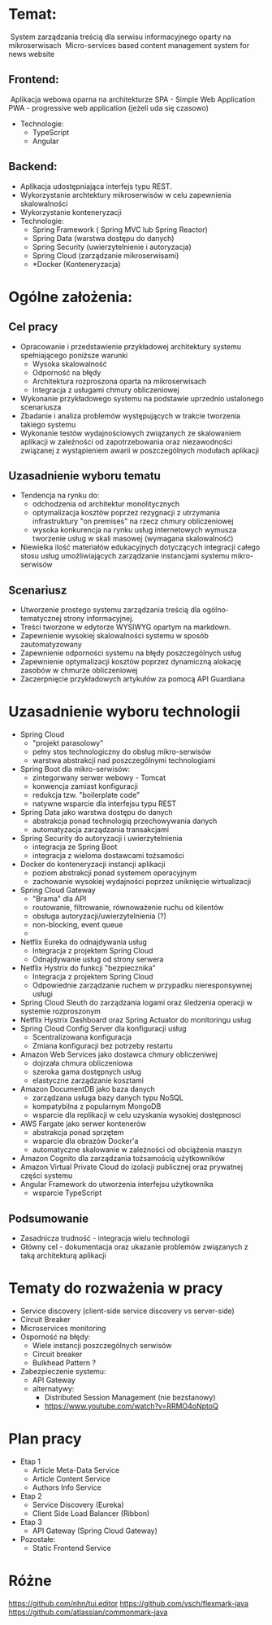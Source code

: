 # Temat: 
​    System zarządzania treścią dla serwisu informacyjnego oparty na mikroserwisach
​    Micro-services based content management system for news website

## Frontend:
​	Aplikacja webowa oparna na architekturze SPA - Simple Web Application
​    PWA - progressive web application (jeżeli uda się czasowo)

- Technologie:
  - TypeScript
  - Angular            	

## Backend:

- Aplikacja udostępniająca interfejs typu REST.
- Wykorzystanie archtektury mikroserwisów w celu zapewnienia skalowalności
- Wykorzystanie konteneryzacji
- Technologie:
  - Spring Framework ( Spring MVC lub Spring Reactor)
  - Spring Data (warstwa dostępu do danych)
  - Spring Security (uwierzytelnienie i autoryzacja)
  - Spring Cloud (zarządzanie mikroserwisami)
  - *Docker (Konteneryzacja) 



# Ogólne założenia:
## Cel pracy

- Opracowanie i przedstawienie przykładowej architektury systemu spełniającego poniższe warunki
  - Wysoka skalowalność
  - Odporność na błędy
  - Architektura rozproszona oparta na mikroserwisach
  - Integracja z usługami chmury obliczeniowej
- Wykonanie przykładowego systemu na podstawie uprzednio ustalonego scenariusza 
- Zbadanie i analiza problemów występujących w trakcie tworzenia takiego systemu
- Wykonanie testów wydajnościowych związanych ze skalowaniem aplikacji w zależności od zapotrzebowania oraz niezawodności związanej z wystąpieniem awarii w poszczególnych modułach aplikacji 

## Uzasadnienie wyboru tematu

- Tendencja na rynku do:
  - odchodzenia od architektur monolitycznych
  - optymalizacja kosztów poprzez rezygnacji z utrzymania infrastruktury "on premises" na rzecz chmury obliczeniowej
  - wysoka konkurencja na rynku usług internetowych wymusza tworzenie usług w skali masowej (wymagana skalowalność)
- Niewielka ilość materiałów edukacyjnych dotyczących integracji całego stosu usług umożliwiających zarządzanie instancjami systemu mikro-serwisów

## Scenariusz 

- Utworzenie prostego systemu zarządzania treścią dla ogólno-tematycznej strony informacyjnej.
- Treści tworzone w edytorze WYSIWYG opartym na markdown.
- Zapewnienie wysokiej skalowalności systemu w sposób zautomatyzowany 
- Zapewnienie odporności systemu na błędy poszczególnych usług
- Zapewnienie optymalizacji kosztów poprzez dynamiczną alokację zasobów w chmurze obliczeniowej
- Zaczerpnięcie przykładowych artykułów za pomocą API Guardiana
      


# Uzasadnienie wyboru technologii

- Spring Cloud
  - "projekt parasolowy"
  - pełny stos technologiczny do obsług mikro-serwisów
  - warstwa abstrakcji nad poszczególnymi technologiami
- Spring Boot dla mikro-serwisów:
  - zintegorwany serwer webowy - Tomcat 
  - konwencja zamiast konfiguracji
  - redukcja tzw. "boilerplate code"
  - natywne wsparcie dla interfejsu typu REST 
- Spring Data jako warstwa dostępu do danych
  - abstrakcja ponad technologią przechowywania danych
  - automatyzacja zarządzania transakcjami
- Spring Security do autoryzacji i uwierzytelnienia
  - integracja ze Spring Boot
  - integracja z wieloma dostawcami tożsamości
- Docker do konteneryzacji instancji aplikacji
  - poziom abstrakcji ponad systemem operacyjnym
  - zachowanie wysokiej wydajności poprzez uniknięcie wirtualizacji
- Spring Cloud Gateway
  - "Brama" dla API
  - routowanie, filtrowanie, równoważenie ruchu od kilentów
  - obsługa autoryzacji/uwierzytelnienia (?)
  - non-blocking, event queue
  - 
- Netflix Eureka do odnajdywania usług
  - Integracja z projektem Spring Cloud
  - Odnajdywanie usług od strony serwera
- Netflix Hystrix do funkcji "bezpiecznika"
  - Integracja z projektem Spring Cloud
  - Odpowiednie zarządzanie ruchem w przypadku nieresponsywnej usługi
- Spring Cloud Sleuth do zarządzania logami oraz śledzenia operacji w systemie rozproszonym
- Netflix Hystrix Dashboard oraz Spring Actuator do monitoringu usług
- Spring Cloud Config Server dla konfiguracji usług
  - Scentralizowana konfiguracja
  - Zmiana konfiguracji bez potrzeby restartu
- Amazon Web Services jako dostawca chmury obliczeniwej
  - dojrzała chmura obliczeniowa
  - szeroka gama dostępnych usług
  - elastyczne zarządzanie kosztami
- Amazon DocumentDB jako baza danych
  - zarządzana usługa bazy danych typu NoSQL
  - kompatybilna z popularnym MongoDB
  - wsparcie dla replikacji w celu uzyskania wysokiej dostępnosci
- AWS Fargate jako serwer kontenerów
  - abstrakcja ponad sprzętem
  - wsparcie dla obrazów Docker'a
  - automatyczne skalowanie w zależności od obciążenia maszyn
- Amazon Cognito dla zarządzania tożsamością użytkowników
- Amazon Virtual Private Cloud do izolacji publicznej oraz prywatnej części systemu
- Angular Framework do utworzenia interfejsu użytkownika
  - wsparcie TypeScript

## Podsumowanie

- Zasadnicza trudność - integracja wielu technologii 
- Główny cel - dokumentacja oraz ukazanie problemów związanych z taką architekturą aplikacji



# Tematy do rozważenia w pracy

- Service discovery (client-side service discovery vs server-side)
- Circuit Breaker
- Microservices monitoring
- Osporność na błędy:
  - Wiele instancji poszczególnych serwisów
  - Circuit breaker
  - Bulkhead Pattern ?
- Zabezpieczenie systemu:
  - API Gateway
  - alternatywy: 
    - Distributed Session Management (nie bezstanowy)
    - https://www.youtube.com/watch?v=RRMO4oNptoQ



# Plan pracy

- Etap 1
  - Article Meta-Data Service 
  - Article Content Service 
  - Authors Info Service
- Etap 2
  - Service Discovery (Eureka)
  - Client Side Load Balancer (Ribbon)
- Etap 3
  - API Gateway (Spring Cloud Gateway)
- Pozostałe:
  - Static Frontend Service



# Różne

https://github.com/nhn/tui.editor
https://github.com/vsch/flexmark-java
https://github.com/atlassian/commonmark-java
